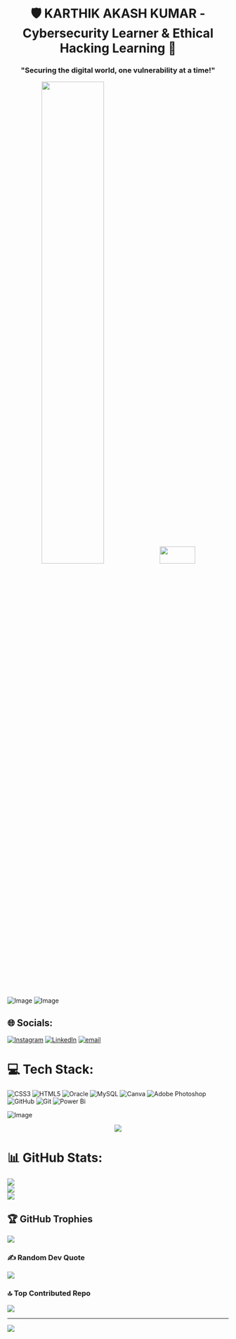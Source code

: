 # <h1 align="center">🛡️ KARTHIK AKASH KUMAR - Cybersecurity Learner & Ethical Hacking Learning 🔐</h1>
<h3 align="center">"Securing the digital world, one vulnerability at a time!"</h3>
<p align="center">
  <img src="C:\Users\pc\Downloads\new.gif" width="53%"/>
  <img src="C:\Users\pc\Downloads\new1.gif" width="40%" height="10%"/>
</p>

![Image](https://github.com/user-attachments/assets/1a192fc9-f441-4cca-bf4a-af5cf964afa5)         ![Image](https://github.com/user-attachments/assets/7d69a7a5-a397-419a-abde-af1e0a89c8a7)



## 🌐 Socials:
[![Instagram](https://img.shields.io/badge/Instagram-%23E4405F.svg?logo=Instagram&logoColor=white)](https://instagram.com/akash_kumar_m24) [![LinkedIn](https://img.shields.io/badge/LinkedIn-%230077B5.svg?logo=linkedin&logoColor=white)](https://linkedin.com/in/https://www.linkedin.com/in/karthik2902) [![email](https://img.shields.io/badge/Email-D14836?logo=gmail&logoColor=white)](mailto:nsd.karthik9@gmail.com) 

# 💻 Tech Stack:
![CSS3](https://img.shields.io/badge/css3-%231572B6.svg?style=for-the-badge&logo=css3&logoColor=white) ![HTML5](https://img.shields.io/badge/html5-%23E34F26.svg?style=for-the-badge&logo=html5&logoColor=white) ![Oracle](https://img.shields.io/badge/Oracle-F80000?style=for-the-badge&logo=oracle&logoColor=white) ![MySQL](https://img.shields.io/badge/mysql-4479A1.svg?style=for-the-badge&logo=mysql&logoColor=white) ![Canva](https://img.shields.io/badge/Canva-%2300C4CC.svg?style=for-the-badge&logo=Canva&logoColor=white) ![Adobe Photoshop](https://img.shields.io/badge/adobe%20photoshop-%2331A8FF.svg?style=for-the-badge&logo=adobe%20photoshop&logoColor=white) ![GitHub](https://img.shields.io/badge/github-%23121011.svg?style=for-the-badge&logo=github&logoColor=white) ![Git](https://img.shields.io/badge/git-%23F05033.svg?style=for-the-badge&logo=git&logoColor=white) ![Power Bi](https://img.shields.io/badge/power_bi-F2C811?style=for-the-badge&logo=powerbi&logoColor=black)

![Image](https://github.com/user-attachments/assets/9a03bc95-4fe6-4825-a9fc-76c28655bfdc)
<div align="center">
  <img src="C:\Users\pc\Downloads\snake on github.svg"/>
</div>


# 📊 GitHub Stats:
![](https://github-readme-stats.vercel.app/api?username=KARTHIK-M24&theme=default_repocard&hide_border=false&include_all_commits=true&count_private=false)<br/>
![](https://nirzak-streak-stats.vercel.app/?user=KARTHIK-M24&theme=default_repocard&hide_border=false)<br/>
![](https://github-readme-stats.vercel.app/api/top-langs/?username=KARTHIK-M24&theme=default_repocard&hide_border=false&include_all_commits=true&count_private=false&layout=compact)

## 🏆 GitHub Trophies
![](https://github-profile-trophy.vercel.app/?username=KARTHIK-M24&theme=radical&no-frame=false&no-bg=true&margin-w=4)

### ✍️ Random Dev Quote
![](https://quotes-github-readme.vercel.app/api?type=horizontal&theme=radical)

### 🔝 Top Contributed Repo
![](https://github-contributor-stats.vercel.app/api?username=KARTHIK-M24&limit=5&theme=dark&combine_all_yearly_contributions=true)

---
[![](https://visitcount.itsvg.in/api?id=KARTHIK-M24&icon=0&color=0)](https://visitcount.itsvg.in)

<!-- Proudly created with GPRM ( https://gprm.itsvg.in ) -->
